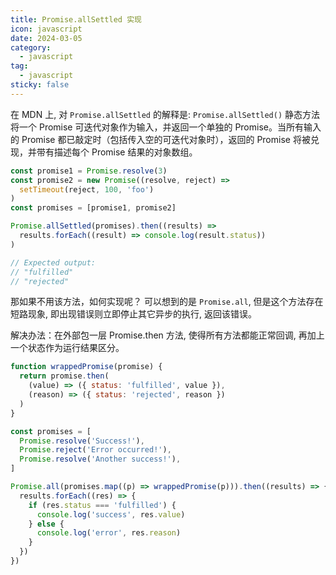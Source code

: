 ```yaml
---
title: Promise.allSettled 实现
icon: javascript
date: 2024-03-05
category:
  - javascript
tag:
  - javascript
sticky: false
---
```


在 MDN 上, 对 `Promise.allSettled` 的解释是: `Promise.allSettled()` 静态方法将一个 Promise 可迭代对象作为输入，并返回一个单独的 Promise。当所有输入的 Promise 都已敲定时（包括传入空的可迭代对象时），返回的 Promise 将被兑现，并带有描述每个 Promise 结果的对象数组。

```js
const promise1 = Promise.resolve(3)
const promise2 = new Promise((resolve, reject) =>
  setTimeout(reject, 100, 'foo')
)
const promises = [promise1, promise2]

Promise.allSettled(promises).then((results) =>
  results.forEach((result) => console.log(result.status))
)

// Expected output:
// "fulfilled"
// "rejected"
```

那如果不用该方法，如何实现呢？ 可以想到的是 `Promise.all`, 但是这个方法存在短路现象, 即出现错误则立即停止其它异步的执行, 返回该错误。

解决办法：在外部包一层 Promise.then 方法, 使得所有方法都能正常回调, 再加上一个状态作为运行结果区分。

```js
function wrappedPromise(promise) {
  return promise.then(
    (value) => ({ status: 'fulfilled', value }),
    (reason) => ({ status: 'rejected', reason })
  )
}

const promises = [
  Promise.resolve('Success!'),
  Promise.reject('Error occurred!'),
  Promise.resolve('Another success!'),
]

Promise.all(promises.map((p) => wrappedPromise(p))).then((results) => {
  results.forEach((res) => {
    if (res.status === 'fulfilled') {
      console.log('success', res.value)
    } else {
      console.log('error', res.reason)
    }
  })
})
```
